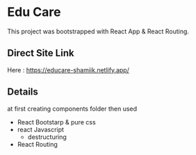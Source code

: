 # Edu Care

This project was bootstrapped with React App & React Routing.


## Direct Site Link

Here : https://educare-shamiik.netlify.app/

## Details

at first creating components folder then used
- React Bootstarp & pure css
- react Javascript 
    + destructuring
- React Routing